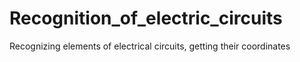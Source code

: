 # Recognition_of_electric_circuits
Recognizing elements of electrical circuits, getting their coordinates
